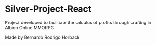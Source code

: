 # Silver-Project-React

Project developed to facilitate the calculus of profits through crafting in Albion Online MMORPG

Made by
  Bernardo Rodrigo Horbach
